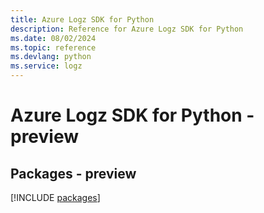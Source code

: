 ```yaml
---
title: Azure Logz SDK for Python
description: Reference for Azure Logz SDK for Python
ms.date: 08/02/2024
ms.topic: reference
ms.devlang: python
ms.service: logz
---
```

# Azure Logz SDK for Python - preview
## Packages - preview
[!INCLUDE [packages](logz-index.md)]